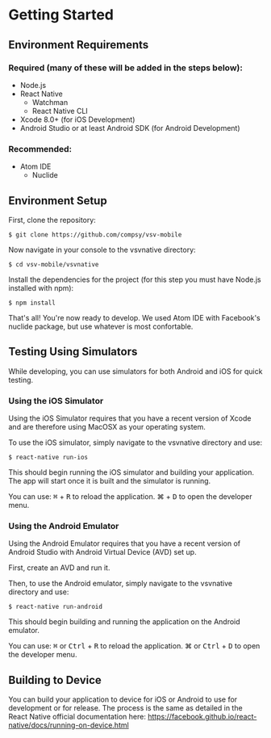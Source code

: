 # Getting Started

## Environment Requirements
### Required (many of these will be added in the steps below):
* Node.js
* React Native
  * Watchman
  * React Native CLI
* Xcode 8.0+ (for iOS Development)
* Android Studio or at least Android SDK (for Android Development)


### Recommended:
* Atom IDE
  * Nuclide

## Environment Setup
First, clone the repository:
```
$ git clone https://github.com/compsy/vsv-mobile
```

Now navigate in your console to the vsvnative directory:
```
$ cd vsv-mobile/vsvnative
```

Install the dependencies for the project (for this step you must have Node.js installed with npm):
```
$ npm install
```

That's all! You're now ready to develop. We used Atom IDE with Facebook's nuclide package, but use whatever is most confortable.

## Testing Using Simulators
While developing, you can use simulators for both Android and iOS for quick testing.

### Using the iOS Simulator
Using the iOS Simulator requires that you have a recent version of Xcode and are therefore using MacOSX as your operating system.

To use the iOS simulator, simply navigate to the vsvnative directory and use:
```
$ react-native run-ios
```

This should begin running the iOS simulator and building your application. The app will start once it is built and the simulator is running.

You can use:
<kbd>⌘</kbd> + <kbd>R</kbd> to reload the application.
<kdb>⌘</kbd> + <kbd>D</kbd> to open the developer menu.

### Using the Android Emulator
Using the Android Emulator requires that you have a recent version of Android Studio with Android Virtual Device (AVD) set up.

First, create an AVD and run it.

Then, to use the Android emulator, simply navigate to the vsvnative directory and use:
```
$ react-native run-android
```

This should begin building and running the application on the Android emulator.

You can use:
<kbd>⌘</kbd> or <kbd>Ctrl</kbd> + <kbd>R</kbd> to reload the application.
<kdb>⌘</kbd> or <kbd>Ctrl</kbd> + <kbd>D</kbd> to open the developer menu.

## Building to Device
You can build your application to device for iOS or Android to use for development or for release. The process is the same as detailed in the React Native official documentation here:
https://facebook.github.io/react-native/docs/running-on-device.html

